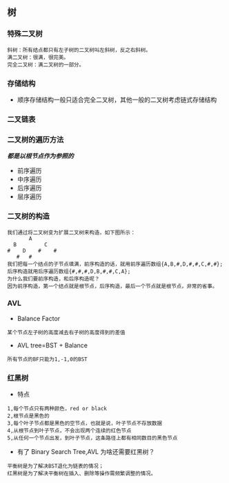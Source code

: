 ## 树
### 特殊二叉树
```
斜树：所有结点都只有左子树的二叉树叫左斜树，反之右斜树。
满二叉树：很满，很完美。
完全二叉树：满二叉树的一部分。
```
### 存储结构
* 顺序存储结构一般只适合完全二叉树，其他一般的二叉树考虑链式存储结构
### 二叉链表
### 二叉树的遍历方法
***都是以根节点作为参照的***
* 前序遍历
* 中序遍历
* 后序遍历
* 层序遍历
### 二叉树的构造
```
我们通过将二叉树变为扩展二叉树来构造，如下图所示：
       A
  B         C
#    D    #    #
   #   #
我们把每一个结点的子节点填满，前序构造的话，就用前序遍历数组{A,B,#,D,#,#,C,#,#};
后序构造就用后序遍历数组{#,#,#,D,B,#,#,C,A};
为什么我们要前序构造，和后序构造呢？
因为前序构造，第一个结点就是根节点，后序构造，最后一个节点就是根节点，非常的省事。
```
### AVL
* Balance Factor
```
某个节点左子树的高度减去右子树的高度得到的差值
```
* AVL tree=BST + Balance
```
所有节点的BF只能为1,-1,0的BST
```
### 红黑树
* 特点
```
1,每个节点只有两种颜色，red or black
2,根节点是黑色的
3,每个叶子节点都是黑色的空节点，也就是说，叶子节点不存放数据
4,从根节点到叶子节点，不会出现两个连续的红色节点
5,从任何一个节点出发，到叶子节点，这条路径上都有相同数目的黑色节点
```
* 有了 Binary Search Tree,AVL 为啥还需要红黑树？
```
平衡树是为了解决BST退化为链表的情况；
红黑树是为了解决平衡树在插入、删除等操作需频繁调整的情况。
```